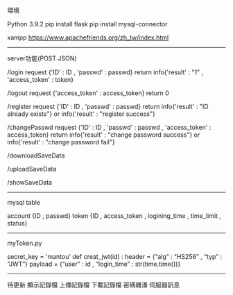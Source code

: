 環境

Python 3.9.2
pip install flask
pip install mysql-connector

xampp
https://www.apachefriends.org/zh_tw/index.html

----------------------------------------------------------
server功能(POST JSON) 

/login
request {'ID' : ID , 'passwd' : passwd}
return info{'result' : "1" , 'access_token' : token}

/logout
request {'access_token' : access_token}
return 0

/register
request {'ID' : ID , 'passwd' : passwd}
return info{'result' : "ID already exists"} or info{'result' : "register success"}

/changePasswd
request {'ID' : ID , 'passwd' : passwd , 'access_token' : access_token}
return info{'result' : "change password success"} or info{'result' : "change password fail"}

/downloadSaveData


/uploadSaveData


/showSaveData

----------------------------------------------------------
mysql table

account {ID , passwd}
token {ID , access_token , logining_time , time_limit , status}

----------------------------------------------------------
myToken.py

secret_key = 'mantou'
def creat_jwt(id) :
header = {“alg” : “HS256” , “typ” : “JWT”}
payload = {“user” : id , “login_time” : str(time.time())}

----------------------------------------------------------
待更新
顯示記錄檔
上傳記錄檔
下載記錄檔
密碼雜湊
伺服器訊息
